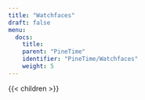 ```yaml
---
title: "Watchfaces"
draft: false
menu:
  docs:
    title:
    parent: "PineTime"
    identifier: "PineTime/Watchfaces"
    weight: 5
---
```


{{< children >}}